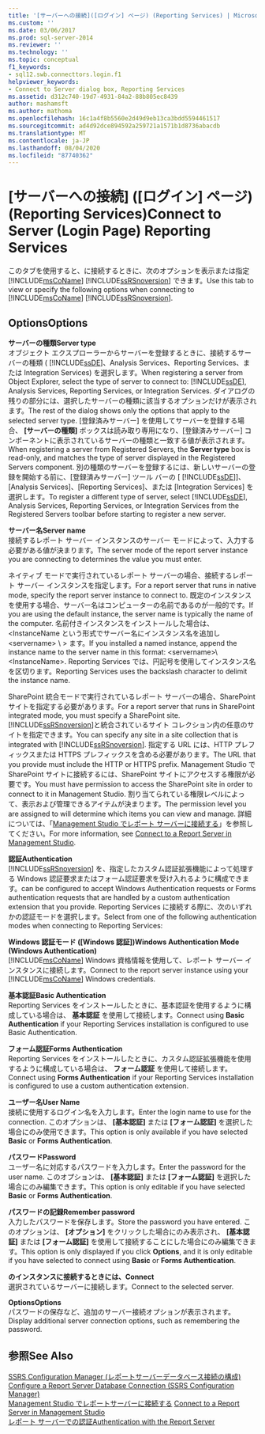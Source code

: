 ```yaml
---
title: '[サーバーへの接続]([ログイン] ページ) (Reporting Services) | Microsoft Docs'
ms.custom: ''
ms.date: 03/06/2017
ms.prod: sql-server-2014
ms.reviewer: ''
ms.technology: ''
ms.topic: conceptual
f1_keywords:
- sql12.swb.connecttors.login.f1
helpviewer_keywords:
- Connect to Server dialog box, Reporting Services
ms.assetid: d312c740-19d7-4931-84a2-88b805ec8439
author: mashamsft
ms.author: mathoma
ms.openlocfilehash: 16c1a4f8b5560e2d49d9eb13ca3bdd5594461517
ms.sourcegitcommit: ad4d92dce894592a259721a1571b1d8736abacdb
ms.translationtype: MT
ms.contentlocale: ja-JP
ms.lasthandoff: 08/04/2020
ms.locfileid: "87740362"
---
```

# <a name="connect-to-server-login-page-reporting-services"></a><span data-ttu-id="9d288-102">[サーバーへの接続] ([ログイン] ページ) (Reporting Services)</span><span class="sxs-lookup"><span data-stu-id="9d288-102">Connect to Server (Login Page) Reporting Services</span></span>
  <span data-ttu-id="9d288-103">このタブを使用すると、に接続するときに、次のオプションを表示または指定 [!INCLUDE[msCoName](../includes/msconame-md.md)] [!INCLUDE[ssRSnoversion](../includes/ssrsnoversion-md.md)] できます。</span><span class="sxs-lookup"><span data-stu-id="9d288-103">Use this tab to view or specify the following options when connecting to [!INCLUDE[msCoName](../includes/msconame-md.md)] [!INCLUDE[ssRSnoversion](../includes/ssrsnoversion-md.md)].</span></span>  
  
## <a name="options"></a><span data-ttu-id="9d288-104">Options</span><span class="sxs-lookup"><span data-stu-id="9d288-104">Options</span></span>  
 <span data-ttu-id="9d288-105">**サーバーの種類**</span><span class="sxs-lookup"><span data-stu-id="9d288-105">**Server type**</span></span>  
 <span data-ttu-id="9d288-106">オブジェクト エクスプローラーからサーバーを登録するときに、接続するサーバーの種類 ( [!INCLUDE[ssDE](../includes/ssde-md.md)]、Analysis Services、Reporting Services、または Integration Services) を選択します。</span><span class="sxs-lookup"><span data-stu-id="9d288-106">When registering a server from Object Explorer, select the type of server to connect to: [!INCLUDE[ssDE](../includes/ssde-md.md)], Analysis Services, Reporting Services, or Integration Services.</span></span> <span data-ttu-id="9d288-107">ダイアログの残りの部分には、選択したサーバーの種類に該当するオプションだけが表示されます。</span><span class="sxs-lookup"><span data-stu-id="9d288-107">The rest of the dialog shows only the options that apply to the selected server type.</span></span> <span data-ttu-id="9d288-108">[登録済みサーバー] を使用してサーバーを登録する場合、 **[サーバーの種類]** ボックスは読み取り専用になり、[登録済みサーバー] コンポーネントに表示されているサーバーの種類と一致する値が表示されます。</span><span class="sxs-lookup"><span data-stu-id="9d288-108">When registering a server from Registered Servers, the **Server type** box is read-only, and matches the type of server displayed in the Registered Servers component.</span></span> <span data-ttu-id="9d288-109">別の種類のサーバーを登録するには、新しいサーバーの登録を開始する前に、[登録済みサーバー] ツール バーの [ [!INCLUDE[ssDE](../includes/ssde-md.md)]]、[Analysis Services]、[Reporting Services]、または [Integration Services] を選択します。</span><span class="sxs-lookup"><span data-stu-id="9d288-109">To register a different type of server, select [!INCLUDE[ssDE](../includes/ssde-md.md)], Analysis Services, Reporting Services, or Integration Services from the Registered Servers toolbar before starting to register a new server.</span></span>  
  
 <span data-ttu-id="9d288-110">**サーバー名**</span><span class="sxs-lookup"><span data-stu-id="9d288-110">**Server name**</span></span>  
 <span data-ttu-id="9d288-111">接続するレポート サーバー インスタンスのサーバー モードによって、入力する必要がある値が決まります。</span><span class="sxs-lookup"><span data-stu-id="9d288-111">The server mode of the report server instance you are connecting to determines the value you must enter.</span></span>  
  
 <span data-ttu-id="9d288-112">ネイティブ モードで実行されているレポート サーバーの場合、接続するレポート サーバー インスタンスを指定します。</span><span class="sxs-lookup"><span data-stu-id="9d288-112">For a report server that runs in native mode, specify the report server instance to connect to.</span></span> <span data-ttu-id="9d288-113">既定のインスタンスを使用する場合、サーバー名はコンピューターの名前であるのが一般的です。</span><span class="sxs-lookup"><span data-stu-id="9d288-113">If you are using the default instance, the server name is typically the name of the computer.</span></span> <span data-ttu-id="9d288-114">名前付きインスタンスをインストールした場合は、<InstanceName という形式でサーバー名にインスタンス名を追加し \<servername> \\ \> ます。</span><span class="sxs-lookup"><span data-stu-id="9d288-114">If you installed a named instance, append the instance name to the server name in this format: \<servername>\\<InstanceName\>.</span></span> <span data-ttu-id="9d288-115">Reporting Services では、円記号を使用してインスタンス名を区切ります。</span><span class="sxs-lookup"><span data-stu-id="9d288-115">Reporting Services uses the backslash character to delimit the instance name.</span></span>  
  
 <span data-ttu-id="9d288-116">SharePoint 統合モードで実行されているレポート サーバーの場合、SharePoint サイトを指定する必要があります。</span><span class="sxs-lookup"><span data-stu-id="9d288-116">For a report server that runs in SharePoint integrated mode, you must specify a SharePoint site.</span></span> <span data-ttu-id="9d288-117">[!INCLUDE[ssRSnoversion](../includes/ssrsnoversion-md.md)]と統合されているサイト コレクション内の任意のサイトを指定できます。</span><span class="sxs-lookup"><span data-stu-id="9d288-117">You can specify any site in a site collection that is integrated with [!INCLUDE[ssRSnoversion](../includes/ssrsnoversion-md.md)].</span></span> <span data-ttu-id="9d288-118">指定する URL には、HTTP プレフィックスまたは HTTPS プレフィックスを含める必要があります。</span><span class="sxs-lookup"><span data-stu-id="9d288-118">The URL that you provide must include the HTTP or HTTPS prefix.</span></span> <span data-ttu-id="9d288-119">Management Studio で SharePoint サイトに接続するには、SharePoint サイトにアクセスする権限が必要です。</span><span class="sxs-lookup"><span data-stu-id="9d288-119">You must have permission to access the SharePoint site in order to connect to it in Management Studio.</span></span> <span data-ttu-id="9d288-120">割り当てられている権限レベルによって、表示および管理できるアイテムが決まります。</span><span class="sxs-lookup"><span data-stu-id="9d288-120">The permission level you are assigned to will determine which items you can view and manage.</span></span> <span data-ttu-id="9d288-121">詳細については、「[Management Studio でレポート サーバーに接続する](../reporting-services/tools/connect-to-a-report-server-in-management-studio.md)」を参照してください。</span><span class="sxs-lookup"><span data-stu-id="9d288-121">For more information, see [Connect to a Report Server in Management Studio](../reporting-services/tools/connect-to-a-report-server-in-management-studio.md).</span></span>  
  
 <span data-ttu-id="9d288-122">**認証**</span><span class="sxs-lookup"><span data-stu-id="9d288-122">**Authentication**</span></span>  
 [!INCLUDE[ssRSnoversion](../includes/ssrsnoversion-md.md)] <span data-ttu-id="9d288-123">を、指定したカスタム認証拡張機能によって処理する Windows 認証要求またはフォーム認証要求を受け入れるように構成できます。</span><span class="sxs-lookup"><span data-stu-id="9d288-123">can be configured to accept Windows Authentication requests or Forms authentication requests that are handled by a custom authentication extension that you provide.</span></span> <span data-ttu-id="9d288-124">Reporting Services に接続する際に、次のいずれかの認証モードを選択します。</span><span class="sxs-lookup"><span data-stu-id="9d288-124">Select from one of the following authentication modes when connecting to Reporting Services:</span></span>  
  
 <span data-ttu-id="9d288-125">**Windows 認証モード ([Windows 認証])**</span><span class="sxs-lookup"><span data-stu-id="9d288-125">**Windows Authentication Mode (Windows Authentication)**</span></span>  
 <span data-ttu-id="9d288-126">[!INCLUDE[msCoName](../includes/msconame-md.md)] Windows 資格情報を使用して、レポート サーバー インスタンスに接続します。</span><span class="sxs-lookup"><span data-stu-id="9d288-126">Connect to the report server instance using your [!INCLUDE[msCoName](../includes/msconame-md.md)] Windows credentials.</span></span>  
  
 <span data-ttu-id="9d288-127">**基本認証**</span><span class="sxs-lookup"><span data-stu-id="9d288-127">**Basic Authentication**</span></span>  
 <span data-ttu-id="9d288-128">Reporting Services をインストールしたときに、基本認証を使用するように構成している場合は、 **基本認証** を使用して接続します。</span><span class="sxs-lookup"><span data-stu-id="9d288-128">Connect using **Basic Authentication** if your Reporting Services installation is configured to use Basic Authentication.</span></span>  
  
 <span data-ttu-id="9d288-129">**フォーム認証**</span><span class="sxs-lookup"><span data-stu-id="9d288-129">**Forms Authentication**</span></span>  
 <span data-ttu-id="9d288-130">Reporting Services をインストールしたときに、カスタム認証拡張機能を使用するように構成している場合は、 **フォーム認証** を使用して接続します。</span><span class="sxs-lookup"><span data-stu-id="9d288-130">Connect using **Forms Authentication** if your Reporting Services installation is configured to use a custom authentication extension.</span></span>  
  
 <span data-ttu-id="9d288-131">**ユーザー名**</span><span class="sxs-lookup"><span data-stu-id="9d288-131">**User Name**</span></span>  
 <span data-ttu-id="9d288-132">接続に使用するログイン名を入力します。</span><span class="sxs-lookup"><span data-stu-id="9d288-132">Enter the login name to use for the connection.</span></span> <span data-ttu-id="9d288-133">このオプションは、 **[基本認証]** または **[フォーム認証]** を選択した場合にのみ使用できます。</span><span class="sxs-lookup"><span data-stu-id="9d288-133">This option is only available if you have selected **Basic** or **Forms Authentication**.</span></span>  
  
 <span data-ttu-id="9d288-134">**パスワード**</span><span class="sxs-lookup"><span data-stu-id="9d288-134">**Password**</span></span>  
 <span data-ttu-id="9d288-135">ユーザー名に対応するパスワードを入力します。</span><span class="sxs-lookup"><span data-stu-id="9d288-135">Enter the password for the user name.</span></span> <span data-ttu-id="9d288-136">このオプションは、 **[基本認証]** または **[フォーム認証]** を選択した場合にのみ編集できます。</span><span class="sxs-lookup"><span data-stu-id="9d288-136">This option is only editable if you have selected **Basic** or **Forms Authentication**.</span></span>  
  
 <span data-ttu-id="9d288-137">**パスワードの記録**</span><span class="sxs-lookup"><span data-stu-id="9d288-137">**Remember password**</span></span>  
 <span data-ttu-id="9d288-138">入力したパスワードを保存します。</span><span class="sxs-lookup"><span data-stu-id="9d288-138">Store the password you have entered.</span></span> <span data-ttu-id="9d288-139">このオプションは、 **[オプション]** をクリックした場合にのみ表示され、 **[基本認証]** または **[フォーム認証]** を使用して接続することにした場合にのみ編集できます。</span><span class="sxs-lookup"><span data-stu-id="9d288-139">This option is only displayed if you click **Options**, and it is only editable if you have selected to connect using **Basic** or **Forms Authentication**.</span></span>  
  
 <span data-ttu-id="9d288-140">**のインスタンスに接続するときには、**</span><span class="sxs-lookup"><span data-stu-id="9d288-140">**Connect**</span></span>  
 <span data-ttu-id="9d288-141">選択されているサーバーに接続します。</span><span class="sxs-lookup"><span data-stu-id="9d288-141">Connect to the selected server.</span></span>  
  
 <span data-ttu-id="9d288-142">**Options**</span><span class="sxs-lookup"><span data-stu-id="9d288-142">**Options**</span></span>  
 <span data-ttu-id="9d288-143">パスワードの保存など、追加のサーバー接続オプションが表示されます。</span><span class="sxs-lookup"><span data-stu-id="9d288-143">Display additional server connection options, such as remembering the password.</span></span>  
  
## <a name="see-also"></a><span data-ttu-id="9d288-144">参照</span><span class="sxs-lookup"><span data-stu-id="9d288-144">See Also</span></span>  
 <span data-ttu-id="9d288-145">[SSRS Configuration Manager &#40;レポートサーバーデータベース接続の構成&#41;](../../2014/sql-server/install/configure-a-report-server-database-connection-ssrs-configuration-manager.md) </span><span class="sxs-lookup"><span data-stu-id="9d288-145">[Configure a Report Server Database Connection  &#40;SSRS Configuration Manager&#41;](../../2014/sql-server/install/configure-a-report-server-database-connection-ssrs-configuration-manager.md) </span></span>  
 <span data-ttu-id="9d288-146">[Management Studio でレポートサーバーに接続する](../reporting-services/tools/connect-to-a-report-server-in-management-studio.md) </span><span class="sxs-lookup"><span data-stu-id="9d288-146">[Connect to a Report Server in Management Studio](../reporting-services/tools/connect-to-a-report-server-in-management-studio.md) </span></span>  
 [<span data-ttu-id="9d288-147">レポート サーバーでの認証</span><span class="sxs-lookup"><span data-stu-id="9d288-147">Authentication with the Report Server</span></span>](../reporting-services/security/authentication-with-the-report-server.md)  
  
  
